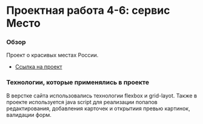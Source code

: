 # Проектная работа 4-6: сервис Место

### Обзор

Проект о красивых местах России.

* [Ссылка на проект](https://solnishshka.github.io/mesto/index.html)

### Технологии, которые применялись в проекте

В верстке сайта использовались технологии flexbox и grid-layot. Также в проекте используется java script для реализации попапов редактирования, добавления карточек и открытиия превью картинок, валидации форм.
